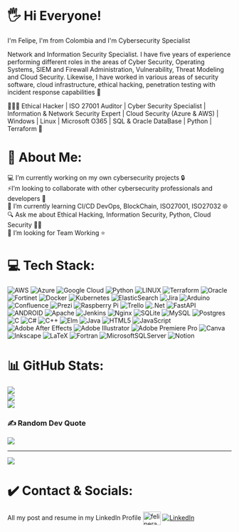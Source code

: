 # 🖐 Hi Everyone!

I'm Felipe, I'm from Colombia and I'm Cybersecurity Specialist 

Network and Information Security Specialist. I have five years of experience performing different roles in the areas of Cyber Security, Operating Systems, SIEM and Firewall Administration, Vulnerability, Threat Modeling and Cloud Security. Likewise, I have worked in various areas of security software, cloud infrastructure, ethical hacking, penetration testing with incident response capabilities  💯 


👨🏻‍💻 Ethical Hacker | ISO 27001 Auditor | Cyber Security Specialist | Information & Network Security Expert | Cloud Security (Azure & AWS) | Windows | Linux | Microsoft O365 | SQL & Oracle DataBase | Python | Terraform 🔏



# 💫 About Me:
💻 I’m currently working on my own cybersecurity projects 🔒<br>⚡I’m looking to collaborate with other cybersecurity professionals and developers 📱<br>🚀 I’m currently learning CI/CD DevOps, BlockChain, ISO27001, ISO27032 🌐<br>🔍 Ask me about Ethical Hacking, Information Security, Python, Cloud Security  👨‍💻 <br>🏅 I’m looking for Team Working ⭐️ <br>



# 💻 Tech Stack:
![AWS](https://img.shields.io/badge/AWS-%23FF9900.svg?style=flat&logo=amazon-aws&logoColor=white) ![Azure](https://img.shields.io/badge/azure-%230072C6.svg?style=flat&logo=azure-devops&logoColor=white) ![Google Cloud](https://img.shields.io/badge/Google%20Cloud-%234285F4.svg?style=flat&logo=google-cloud&logoColor=white) ![Python](https://img.shields.io/badge/python-3670A0?style=flat&logo=python&logoColor=ffdd54) ![LINUX](https://img.shields.io/badge/Linux-FCC624?style=flat&logo=linux&logoColor=black) ![Terraform](https://img.shields.io/badge/terraform-%235835CC.svg?style=flat&logo=terraform&logoColor=white) ![Oracle](https://img.shields.io/badge/Oracle-F80000?style=flat&logo=oracle&logoColor=white) ![Fortinet](https://img.shields.io/badge/-Fortinet-lightgrey) ![Docker](https://img.shields.io/badge/docker-%230db7ed.svg?style=flat&logo=docker&logoColor=white) ![Kubernetes](https://img.shields.io/badge/kubernetes-%23326ce5.svg?style=flat&logo=kubernetes&logoColor=white) ![ElasticSearch](https://img.shields.io/badge/-ElasticSearch-005571?style=flat&logo=elasticsearch) ![Jira](https://img.shields.io/badge/jira-%230A0FFF.svg?style=flat&logo=jira&logoColor=white) ![Arduino](https://img.shields.io/badge/-Arduino-00979D?style=flat&logo=Arduino&logoColor=white) ![Confluence](https://img.shields.io/badge/confluence-%23172BF4.svg?style=flat&logo=confluence&logoColor=white)  ![Prezi](https://img.shields.io/badge/Prezi-%23000000.svg?style=flat&logo=Prezi&logoColor=white) ![Raspberry Pi](https://img.shields.io/badge/-RaspberryPi-C51A4A?style=flat&logo=Raspberry-Pi)  ![Trello](https://img.shields.io/badge/Trello-%23026AA7.svg?style=flat&logo=Trello&logoColor=white) ![.Net](https://img.shields.io/badge/.NET-5C2D91?style=flat&logo=.net&logoColor=white) ![FastAPI](https://img.shields.io/badge/FastAPI-005571?style=flat&logo=fastapi) ![ANDROID](https://img.shields.io/badge/android-%2320232a.svg?style=flat&logo=android&logoColor=%a4c639) ![Apache](https://img.shields.io/badge/apache-%23D42029.svg?style=flat&logo=apache&logoColor=white) ![Jenkins](https://img.shields.io/badge/jenkins-%232C5263.svg?style=flat&logo=jenkins&logoColor=white) ![Nginx](https://img.shields.io/badge/nginx-%23009639.svg?style=flat&logo=nginx&logoColor=white) ![SQLite](https://img.shields.io/badge/sqlite-%2307405e.svg?style=flat&logo=sqlite&logoColor=white) ![MySQL](https://img.shields.io/badge/mysql-%2300f.svg?style=flat&logo=mysql&logoColor=white) ![Postgres](https://img.shields.io/badge/postgres-%23316192.svg?style=flat&logo=postgresql&logoColor=white)![C](https://img.shields.io/badge/c-%2300599C.svg?style=flat&logo=c&logoColor=white) ![C#](https://img.shields.io/badge/c%23-%23239120.svg?style=flat&logo=c-sharp&logoColor=white) ![C++](https://img.shields.io/badge/c++-%2300599C.svg?style=flat&logo=c%2B%2B&logoColor=white) ![Elm](https://img.shields.io/badge/Elm-60B5CC?style=flat&logo=elm&logoColor=white) ![Java](https://img.shields.io/badge/java-%23ED8B00.svg?style=flat&logo=java&logoColor=white) ![HTML5](https://img.shields.io/badge/html5-%23E34F26.svg?style=flat&logo=html5&logoColor=white) ![JavaScript](https://img.shields.io/badge/javascript-%23323330.svg?style=flat&logo=javascript&logoColor=%23F7DF1E)  ![Adobe After Effects](https://img.shields.io/badge/Adobe%20After%20Effects-9999FF.svg?style=flat&logo=Adobe%20After%20Effects&logoColor=white) ![Adobe Illustrator](https://img.shields.io/badge/adobeillustrator-%23FF9A00.svg?style=flat&logo=adobeillustrator&logoColor=white) ![Adobe Premiere Pro](https://img.shields.io/badge/Adobe%20Premiere%20Pro-9999FF.svg?style=flat&logo=Adobe%20Premiere%20Pro&logoColor=white) ![Canva](https://img.shields.io/badge/Canva-%2300C4CC.svg?style=flat&logo=Canva&logoColor=white) ![Inkscape](https://img.shields.io/badge/Inkscape-e0e0e0?style=flat&logo=inkscape&logoColor=080A13) ![LaTeX](https://img.shields.io/badge/latex-%23008080.svg?style=flat&logo=latex&logoColor=white) ![Fortran](https://img.shields.io/badge/Fortran-%23734F96.svg?style=flat&logo=fortran&logoColor=white) ![MicrosoftSQLServer](https://img.shields.io/badge/Microsoft%20SQL%20Sever-CC2927?style=flat&logo=microsoft%20sql%20server&logoColor=white) ![Notion](https://img.shields.io/badge/Notion-%23000000.svg?style=flat&logo=notion&logoColor=white)



# 📊 GitHub Stats:
![](https://github-readme-stats.vercel.app/api?username=feliperami&theme=vue-dark&hide_border=false&include_all_commits=false&count_private=false)<br/>
![](https://github-readme-streak-stats.herokuapp.com/?user=feliperami&theme=vue-dark&hide_border=false)<br/>
![](https://github-readme-stats.vercel.app/api/top-langs/?username=feliperami&theme=vue-dark&hide_border=false&include_all_commits=false&count_private=false&layout=compact)

### ✍️ Random Dev Quote
![](https://quotes-github-readme.vercel.app/api?type=horizontal&theme=radical)

---
[![](https://visitcount.itsvg.in/api?id=feliperami&icon=0&color=0)](https://visitcount.itsvg.in)

<!-- Proudly created with GPRM ( https://gprm.itsvg.in ) -->

# ✔️ Contact & Socials:
All my post and resume in my LinkedIn Profile  <a href="https://linkedin.com/in/feliperami" target="blank"><img align="center" src="https://raw.githubusercontent.com/rahuldkjain/github-profile-readme-generator/master/src/images/icons/Social/linked-in-alt.svg" alt="feliperami" height="30" width="40" /></a>
[![LinkedIn](https://img.shields.io/badge/LinkedIn-%230077B5.svg?logo=linkedin&logoColor=white)](https://www.linkedin.com/in/feliperami/) 




